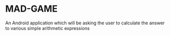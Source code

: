 # MAD-GAME
 An Android application which will be asking the user to calculate the answer to various simple arithmetic expressions
